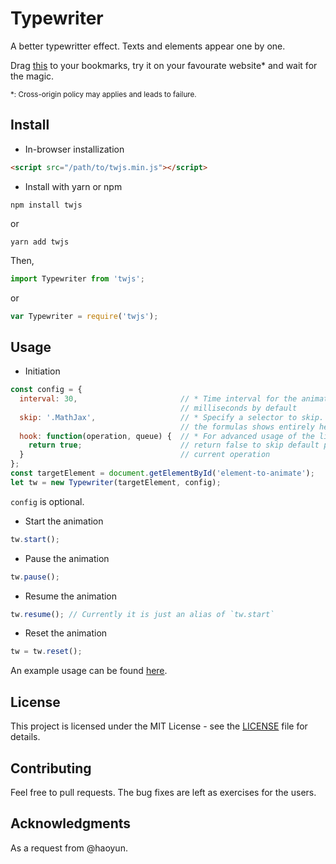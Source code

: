 # Typewriter
A better typewritter effect. Texts and elements appear one by one. 

Drag <a href="javascript:(function(e,s){e.src=s;e.onload=()=>{new Typewriter(document.body).start();};document.head.appendChild(e);})(document.createElement('script'),'https://cdn.rawgit.com/simonmysun/Typewriter/e5677367/lib/twjs.min.js');//">this</a> to your bookmarks, try it on your favourate website\* and wait for the magic.

<small>\*:  Cross-origin policy may applies and leads to failure. </small>

## Install
* In-browser installization
```html
<script src="/path/to/twjs.min.js"></script>
```
* Install with yarn or npm
```
npm install twjs
```
or
```
yarn add twjs
```
Then, 
```js
import Typewriter from 'twjs';
```
or
```js
var Typewriter = require('twjs');
```

## Usage
* Initiation
```js
const config = {
  interval: 30,                       // * Time interval for the animation, 30
                                      // milliseconds by default
  skip: '.MathJax',                   // * Specify a selector to skip. We let 
                                      // the formulas shows entirely here
  hook: function(operation, queue) {  // * For advanced usage of the library;
    return true;                      // return false to skip default process of
  }                                   // current operation
};
const targetElement = document.getElementById('element-to-animate');
let tw = new Typewriter(targetElement, config);
```

`config` is optional. 

* Start the animation
```js
tw.start();
```

* Pause the animation
```js
tw.pause();
```

* Resume the animation
```js
tw.resume(); // Currently it is just an alias of `tw.start`
```

* Reset the animation
```js
tw = tw.reset();
```

An example usage can be found [here](test/). 

## License
This project is licensed under the MIT License - see the [LICENSE](LICENSE) file for details.

## Contributing
Feel free to pull requests. The bug fixes are left as exercises for the users. 

## Acknowledgments
As a request from @haoyun. 